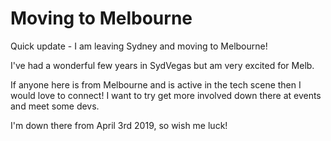 # Moving to Melbourne

Quick update - I am leaving Sydney and moving to Melbourne!

I've had a wonderful few years in SydVegas but am very excited for Melb.

If anyone here is from Melbourne and is active in the tech scene then I would love to connect! I want to try get more involved down there at events and meet some devs.

I'm down there from April 3rd 2019, so wish me luck!
